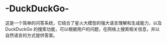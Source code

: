 # -DuckDuckGo-
这是一个简单的问答系统，它结合了星火大模型的强大语言理解和生成能力，以及 DuckDuckGo 的搜索功能，可以根据用户的问题，在网络上搜索相关信息，并以自然语言的方式提供答案。
